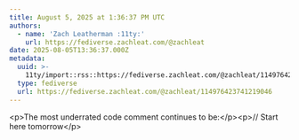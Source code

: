```yaml
---
title: August 5, 2025 at 1:36:37 PM UTC
authors:
  - name: 'Zach Leatherman :11ty:'
    url: https://fediverse.zachleat.com/@zachleat
date: 2025-08-05T13:36:37.000Z
metadata:
  uuid: >-
    11ty/import::rss::https://fediverse.zachleat.com/@zachleat/114976423741219046
  type: fediverse
  url: https://fediverse.zachleat.com/@zachleat/114976423741219046
---
```

\<p>The most underrated code comment continues to be:\</p>\<p>// Start here tomorrow\</p>